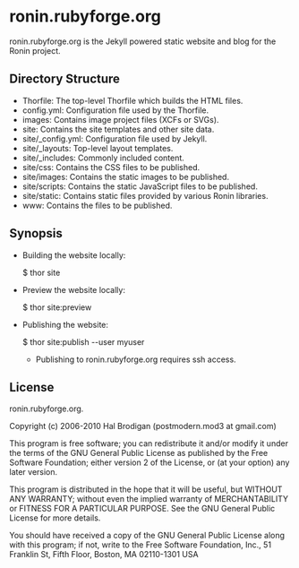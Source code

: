 ronin.rubyforge.org
===================

ronin.rubyforge.org is the Jekyll powered static website and blog for the
Ronin project.

Directory Structure
-------------------

* Thorfile: The top-level Thorfile which builds the HTML files.
* config.yml: Configuration file used by the Thorfile.
* images: Contains image project files (XCFs or SVGs).
* site: Contains the site templates and other site data.
* site/_config.yml: Configuration file used by Jekyll.
* site/_layouts: Top-level layout templates.
* site/_includes: Commonly included content.
* site/css: Contains the CSS files to be published.
* site/images: Contains the static images to be published.
* site/scripts: Contains the static JavaScript files to be published.
* site/static: Contains static files provided by various Ronin libraries.
* www: Contains the files to be published.

Synopsis
--------

* Building the website locally:

    $ thor site

* Preview the website locally:

    $ thor site:preview

* Publishing the website:

    $ thor site:publish --user myuser

  * Publishing to ronin.rubyforge.org requires ssh access.

License
-------

ronin.rubyforge.org.

Copyright (c) 2006-2010 Hal Brodigan (postmodern.mod3 at gmail.com)

This program is free software; you can redistribute it and/or modify
it under the terms of the GNU General Public License as published by
the Free Software Foundation; either version 2 of the License, or
(at your option) any later version.

This program is distributed in the hope that it will be useful,
but WITHOUT ANY WARRANTY; without even the implied warranty of
MERCHANTABILITY or FITNESS FOR A PARTICULAR PURPOSE.  See the
GNU General Public License for more details.

You should have received a copy of the GNU General Public License
along with this program; if not, write to the Free Software
Foundation, Inc., 51 Franklin St, Fifth Floor, Boston, MA  02110-1301  USA
